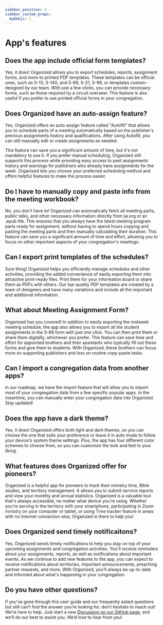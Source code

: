 ```yaml
---
sidebar_position: 3
sidebar_custom_props:
  myEmoji: 📱
---
```


# App's features

## Does the app include official form templates?

Yes, it does! Organized allows you to export schedules, reports, assignment forms, and more to printed PDF templates. These templates can be official ones, such as S-13, S-140, and S-89, S-21, S-99, or templates custom-designed by our team. With just a few clicks, you can provide necessary forms, such as those required by a circuit overseer. This feature is also useful if you prefer to use printed official forms in your congregation.

## Does Organized have an auto-assign feature?

Yes, Organized offers an auto-assign feature called "Autofill" that allows you to schedule parts of a meeting automatically based on the publisher's previous assignments history and qualifications. After using Autofill, you can still manually edit or create assignments as needed.

This feature can save you a significant amount of time, but it's not mandatory to use it. If you prefer manual scheduling, Organized still supports this process while providing easy access to past assignments history and warnings for publishers who already have assignments for the week. Organized lets you choose your preferred scheduling method and offers helpful features to make the process easier.

## Do I have to manually copy and paste info from the meeting workbook?

No, you don't have to! Organized can automatically fetch all meeting parts, public talks, and other necessary information directly from jw.org or an .epub file. This ensures that you always have the latest meeting program parts ready for assignment, without having to spend hours copying and pasting the meeting parts and then manually calculating their duration. This feature can save you a significant amount of time and effort, allowing you to focus on other important aspects of your congregation's meetings.

## Can I export print templates of the schedules?

Sure thing! Organized helps you efficiently manage schedules and other activities, providing the added convenience of easily exporting them into attractive print-ready files. Print them for your information board or share them as PDFs with others. Our top-quality PDF templates are created by a team of designers and have many variations and include all the important and additional information.

## What about Meeting Assignment Form?

Organized has you covered! In addition to easily exporting the midweek meeting schedule, the app also allows you to export all the student assignments in the S-89 form with just one click. You can then print them or share them digitally, whichever you prefer. This feature can save time and effort for appointed brothers and their assistants who typically fill out these forms and give them to students. With Organized, these brothers can focus more on supporting publishers and less on routine copy-paste tasks.

## Can I import a congregation data from another apps?

In our roadmap, we have the import feature that will allow you to import most of your congregation data from a few specific popular apps. In the meantime, you can manually enter your congregation data into Organized. Stay updated!

## Does the app have a dark theme?

Yes, it does! Organized offers both light and dark themes, so you can choose the one that suits your preference or leave it in auto mode to follow your device's system theme settings. Plus, the app has four different color schemes to choose from, so you can customize the look and feel to your liking.

## What features does Organized offer for pioneers?

Organized is a helpful app for pioneers to track their ministry time, Bible studies, and territory management. It allows you to submit service reports and view your monthly and annual statistics. Organized is a valuable tool that's always accessible, no matter what device you're using. Whether you're serving in the territory with your smartphone, participating in Zoom ministry on your computer or tablet, or using Time tracker feature in areas with no Internet connection else, Organized is there to help you!

## Does Organized send timely notificaitons?

Yes, Organized sends timely notifications to help you stay on top of your upcoming assignments and congregation activities. You'll receive reminders about your assignments, reports, as well as notifications about important events. As we continue to add new features to the app, you can expect to receive notifications about territories, important announcements, preaching partner requests, and more. With Organized, you'll always be up-to-date and informed about what's happening in your congregation.

## Do you have other questions?

If you’ve gone through this user guide and our frequently asked questions but still can’t find the answer you’re looking for, don’t hesitate to reach out! We’re here to help. Just start a new [Discussion on our GitHub page](https://github.com/sws2apps/organized-app/discussions), and we’ll do our best to assist you. We’d love to hear from you!
